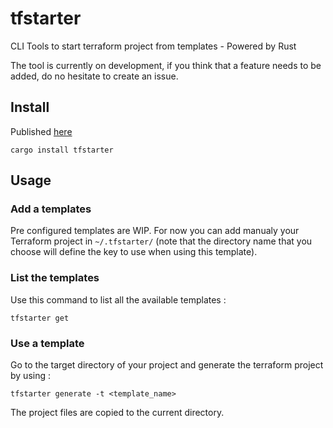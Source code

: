 # tfstarter

CLI Tools to start terraform project from templates - Powered by Rust

The tool is currently on development, if you think that a feature needs to be added, do no hesitate to create an issue.

## Install

Published [here](https://crates.io/crates/tfstarter)


```
cargo install tfstarter
```

## Usage

### Add a templates

Pre configured templates are WIP. For now you can add manualy your Terraform project in `~/.tfstarter/` (note that the directory name that you choose will define the key to use when using this template).

### List the templates

Use this command to list all the available templates : 

```
tfstarter get
```

### Use a template 

Go to the target directory of your project and generate the terraform project by using :

```
tfstarter generate -t <template_name>
```

The project files are copied to the current directory.